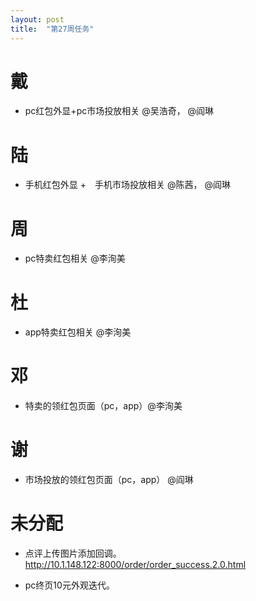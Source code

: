```yaml
---
layout: post
title:  "第27周任务"
---
```


# 戴

  - pc红包外显+pc市场投放相关 @吴浩奇， @阎琳

# 陆

  - 手机红包外显 +　手机市场投放相关 @陈茜， @阎琳

# 周

  - pc特卖红包相关 @李洵美

# 杜

  - app特卖红包相关 @李洵美

# 邓

  - 特卖的领红包页面（pc，app）@李洵美

# 谢

  - 市场投放的领红包页面（pc，app） @阎琳



# 未分配

  - 点评上传图片添加回调。
    http://10.1.148.122:8000/order/order_success.2.0.html

  - pc终页10元外观迭代。
